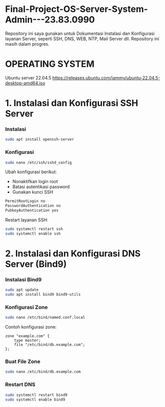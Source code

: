 # Final-Project-OS-Server-System-Admin---23.83.0990

Repository ini saya gunakan untuk Dokumentasi Instalasi dan Konfigurasi layanan Server, seperti SSH, DNS, WEB, NTP, Mail Server dll. Repository ini masih dalam progres.

# OPERATING SYSTEM
Ubuntu server 22.04.5 https://releases.ubuntu.com/jammy/ubuntu-22.04.5-desktop-amd64.iso

# 1. Instalasi dan Konfigurasi SSH Server

### Instalasi
```bash
sudo apt install openssh-server
```
### Konfigurasi 
```bash
sudo nano /etc/ssh/sshd_config
```

Ubah konfigurasi berikut:
- Nonaktifkan login root
- Batasi autentikasi password
- Gunakan kunci SSH

```bash
PermitRootLogin no
PasswordAuthentication no
PubkeyAuthentication yes
```

Restart layanan SSH:
```bash
sudo systemctl restart ssh
sudo systemctl enable ssh
```
# 2. Instalasi dan Konfigurasi DNS Server (Bind9)

### Instalasi Bind9
```bash
sudo apt update
sudo apt install bind9 bind9-utils
```

### Konfigurasi Zone
```bash
sudo nano /etc/bind/named.conf.local
```

Contoh konfigurasi zone:
```
zone "example.com" {
    type master;
    file "/etc/bind/db.example.com";
};
```

### Buat File Zone
```bash
sudo nano /etc/bind/db.example.com
```

### Restart DNS
```bash
sudo systemctl restart bind9
sudo systemctl enable bind9
```

